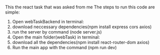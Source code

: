 This the react task that was asked from me
The steps to run this code are simple:
1. Open webTaskBackend in terminal:
2. download neccessary dependencies(npm install express cors axios)
3. run the server by command (node server.js)
4. Open the main folder(webTask) in terminal:
5. download all the dependencies(npm install react-router-dom axios)
6. Run the main app with the command (npm run dev)

